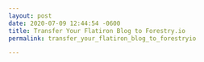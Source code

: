 ```yaml
---
layout: post
date: 2020-07-09 12:44:54 -0600
title: Transfer Your Flatiron Blog to Forestry.io
permalink: transfer_your_flatiron_blog_to_forestryio

---
```

